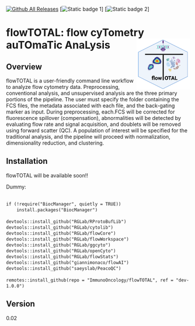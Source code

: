 [![Github All Releases](https://img.shields.io/github/downloads/ImmunoOncology/flowTOTAL/total.svg)]()
[![Static badge 1](https://img.shields.io/badge/any_text-you_like-blue)]
[![Static badge 2](https://img.shields.io/badge/just%20the%20message-8A2BE2)]


# flowTOTAL: flow cyTometry auTOmaTic AnaLysis <a href='https://github.com/ImmunoOncology/flowTOTAL'><img src='man/figures/logo.png' align="right" height="139" /></a>

## Overview

flowTOTAL is a user-friendly command line workflow to analyze flow cytometry data. Preprocessing, conventional analysis, and unsupervised analysis are the three primary portions of the pipeline. The user must specify the folder containing the FCS files, the metadata associated with each file, and the back-gating marker as input. During preprocessing, each.FCS will be corrected for fluorescence spillover (compensation), abnormalities will be detected by evaluating flow rate and signal acquisition, and doublets will be removed using forward scatter (QC). A population of interest will be specified for the traditional analysis, and the pipeline will proceed with normalization, dimensionality reduction, and clustering.

## Installation

flowTOTAL will be available soon!!

Dummy:

```{R}

if (!require("BiocManager", quietly = TRUE))
    install.packages("BiocManager")

devtools::install_github("RGLab/RProtoBufLib")
devtools::install_github("RGLab/cytolib")
devtools::install_github("RGLab/flowCore")
devtools::install_github("RGLab/flowWorkspace")
devtools::install_github("RGLab/ggcyto")
devtools::install_github("RGLab/openCyto")
devtools::install_github("RGLab/flowStats")
devtools::install_github("giannimonaco/flowAI")
devtools::install_github("saeyslab/PeacoQC")

remotes::install_github(repo = "ImmunoOncology/flowTOTAL", ref = "dev-1.0.0")

```

## Version 

0.02
